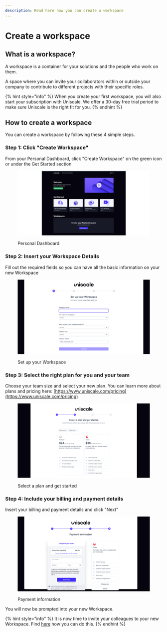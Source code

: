 ```yaml
---
description: Read here how you can create a workspace
---
```


# Create a workspace

## What is a workspace?

A workspace is a container for your solutions and the people who work on them.

A space where you can invite your collaborators within or outside your company to contribute to different projects with their specific roles.

{% hint style="info" %}
When you create your first workspace, you will also start your subscription with Uniscale. We offer a 30-day free trial period to make sure Uniscale is the right fit for you.
{% endhint %}

## How to create a workspace

You can create a workspace by following these 4 simple steps.

### Step 1: Click "Create Workspace"

From your Personal Dashboard, click "Create Workspace" on the green icon or under the Get Started  section

<figure><img src="../../.gitbook/assets/image-new.png" alt=""><figcaption><p>Personal Dashboard</p></figcaption></figure>

### Step 2: Insert your Workspace Details

Fill out the required fields so you can have all the basic information on your new Workspace

<figure><img src="../../.gitbook/assets/image (1).png" alt=""><figcaption><p>Set up your Workspace</p></figcaption></figure>

### Step 3: Select the right plan for you and your team

Choose your team size and select your new plan. You can learn more about plans and pricing here: [https://www.uniscale.com/pricing](https://www.uniscale.com/pricing)

<figure><img src="../../.gitbook/assets/image (2).png" alt=""><figcaption><p>Select a plan and get started</p></figcaption></figure>

### Step 4: Include your billing and payment details

Insert your billing and payment details and click "Next"

<figure><img src="../../.gitbook/assets/image (3).png" alt=""><figcaption><p>Payment information</p></figcaption></figure>

You will now be prompted into your new Workspace.&#x20;

{% hint style="info" %}
It is now time to invite your colleagues to your new Workspace. Find [here](invite-to-a-workspace.md) how you can do this.&#x20;
{% endhint %}
